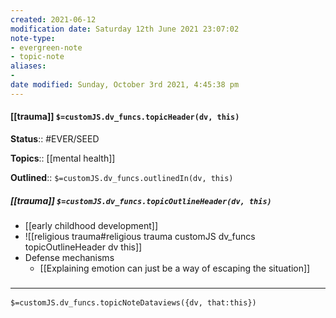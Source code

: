 ```yaml
---
created: 2021-06-12
modification date: Saturday 12th June 2021 23:07:02
note-type:
- evergreen-note
- topic-note
aliases:
-
date modified: Sunday, October 3rd 2021, 4:45:38 pm
---
```


#### [[trauma]] `$=customJS.dv_funcs.topicHeader(dv, this)`

**Status**:: #EVER/SEED

**Topics**::  [[mental health]]

**Outlined**:: `$=customJS.dv_funcs.outlinedIn(dv, this)`

##### [[trauma]] `$=customJS.dv_funcs.topicOutlineHeader(dv, this)`

- [[early childhood development]]
- ![[religious trauma#religious trauma customJS dv_funcs topicOutlineHeader dv this]]
- Defense mechanisms
	- [[Explaining emotion can just be a way of escaping the situation]]


### <hr class="dataviews"/>

`$=customJS.dv_funcs.topicNoteDataviews({dv, that:this})`

